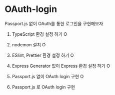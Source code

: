# OAuth-login

Passport.js 없이 OAuth를 통한 로그인을 구현해보자

1. TypeScript 환경 설정 하기 O

2. nodemon 설치 O

3. ESlint, Prettier 환경 설정 하기 O

4. Express Generator 없이 Express 환경 설정 하기 O

5. Passport.js 없이 OAuth login 구현 O

6. Passport.js 로 OAuth login 구현

